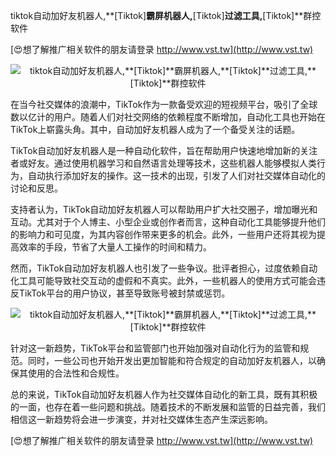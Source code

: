 tiktok自动加好友机器人,**[Tiktok]**霸屏机器人,**[Tiktok]**过滤工具,**[Tiktok]**群控软件

[😍想了解推广相关软件的朋友请登录 http://www.vst.tw](http://www.vst.tw)

 <center><img src="https://vst.tw/MP4/tuiguang/png/3.png" alt="tiktok自动加好友机器人,**[Tiktok]**霸屏机器人,**[Tiktok]**过滤工具,**[Tiktok]**群控软件"></center>

在当今社交媒体的浪潮中，TikTok作为一款备受欢迎的短视频平台，吸引了全球数以亿计的用户。随着人们对社交网络的依赖程度不断增加，自动化工具也开始在TikTok上崭露头角。其中，自动加好友机器人成为了一个备受关注的话题。

TikTok自动加好友机器人是一种自动化软件，旨在帮助用户快速地增加新的关注者或好友。通过使用机器学习和自然语言处理等技术，这些机器人能够模拟人类行为，自动执行添加好友的操作。这一技术的出现，引发了人们对社交媒体自动化的讨论和反思。

支持者认为，TikTok自动加好友机器人可以帮助用户扩大社交圈子，增加曝光和互动。尤其对于个人博主、小型企业或创作者而言，这种自动化工具能够提升他们的影响力和可见度，为其内容创作带来更多的机会。此外，一些用户还将其视为提高效率的手段，节省了大量人工操作的时间和精力。

然而，TikTok自动加好友机器人也引发了一些争议。批评者担心，过度依赖自动化工具可能导致社交互动的虚假和不真实。此外，一些机器人的使用方式可能会违反TikTok平台的用户协议，甚至导致账号被封禁或惩罚。

 <center><img src="https://vst.tw/MP4/tuiguang/png/6.png" alt="tiktok自动加好友机器人,**[Tiktok]**霸屏机器人,**[Tiktok]**过滤工具,**[Tiktok]**群控软件"></center>

针对这一新趋势，TikTok平台和监管部门也开始加强对自动化行为的监管和规范。同时，一些公司也开始开发出更加智能和符合规定的自动加好友机器人，以确保其使用的合法性和合规性。

总的来说，TikTok自动加好友机器人作为社交媒体自动化的新工具，既有其积极的一面，也存在着一些问题和挑战。随着技术的不断发展和监管的日益完善，我们相信这一新趋势将会进一步演变，并对社交媒体生态产生深远影响。

[😍想了解推广相关软件的朋友请登录 http://www.vst.tw](http://www.vst.tw)



